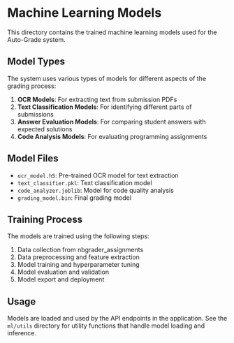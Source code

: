 # Machine Learning Models

This directory contains the trained machine learning models used for the Auto-Grade system.

## Model Types

The system uses various types of models for different aspects of the grading process:

1. **OCR Models**: For extracting text from submission PDFs
2. **Text Classification Models**: For identifying different parts of submissions
3. **Answer Evaluation Models**: For comparing student answers with expected solutions
4. **Code Analysis Models**: For evaluating programming assignments

## Model Files

- `ocr_model.h5`: Pre-trained OCR model for text extraction
- `text_classifier.pkl`: Text classification model
- `code_analyzer.joblib`: Model for code quality analysis
- `grading_model.bin`: Final grading model

## Training Process

The models are trained using the following steps:

1. Data collection from nbgrader_assignments
2. Data preprocessing and feature extraction
3. Model training and hyperparameter tuning
4. Model evaluation and validation
5. Model export and deployment

## Usage

Models are loaded and used by the API endpoints in the application. See the `ml/utils` directory for utility functions that handle model loading and inference.

